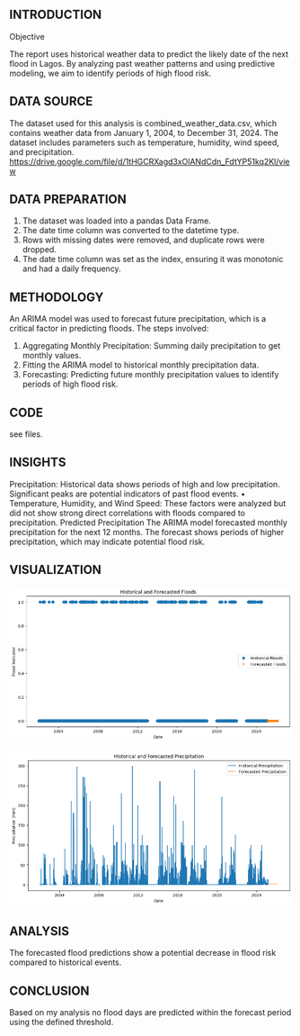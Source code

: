 ## INTRODUCTION

Objective

The report uses historical weather data to predict the likely date of the next flood in Lagos. By analyzing past weather patterns and using predictive modeling, we aim to identify periods of high flood risk.

## DATA SOURCE
The dataset used for this analysis is combined_weather_data.csv, which contains weather data from January 1, 2004, to December 31, 2024. The dataset includes parameters such as temperature, humidity, wind speed, and precipitation. https://drive.google.com/file/d/1tHGCRXagd3xOlANdCdn_FdtYP51kq2Kl/view

## DATA PREPARATION
1.	The dataset was loaded into a pandas Data Frame.
2.	The date time column was converted to the datetime type.
3.	Rows with missing dates were removed, and duplicate rows were dropped.
4.	The date time column was set as the index, ensuring it was monotonic and had a daily frequency.
   
## METHODOLOGY
An ARIMA model was used to forecast future precipitation, which is a critical factor in predicting floods. The steps involved:
1.	Aggregating Monthly Precipitation: Summing daily precipitation to get monthly values.
2.	 Fitting the ARIMA model to historical monthly precipitation data.
3.	Forecasting: Predicting future monthly precipitation values to identify periods of high flood risk.
   
## CODE
see files.

## INSIGHTS
Precipitation: Historical data shows periods of high and low precipitation. Significant peaks are potential indicators of past flood events.
•	Temperature, Humidity, and Wind Speed: These factors were analyzed but did not show strong direct correlations with floods compared to precipitation.
Predicted Precipitation
The ARIMA model forecasted monthly precipitation for the next 12 months. The forecast shows periods of higher precipitation, which may indicate potential flood risk.

## VISUALIZATION

![](Historicalandforcastedflood.png)

![](HistoricalandForcastedPrecipitation.png)

## ANALYSIS
The forecasted flood predictions show a potential decrease in flood risk compared to historical events.

## CONCLUSION
Based on my analysis no flood days are predicted within the forecast period using the defined threshold.

